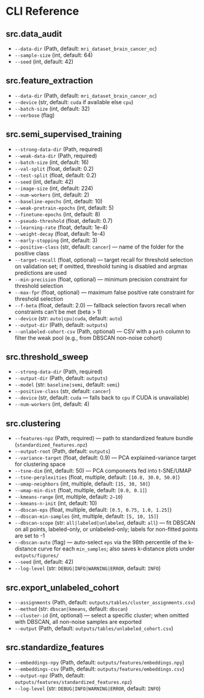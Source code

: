 # CLI Reference

## src.data_audit
- `--data-dir` (Path, default: `mri_dataset_brain_cancer_oc`)
- `--sample-size` (int, default: 64)
- `--seed` (int, default: 42)

## src.feature_extraction
- `--data-dir` (Path, default: `mri_dataset_brain_cancer_oc`)
- `--device` (str, default: `cuda` if available else `cpu`)
- `--batch-size` (int, default: 32)
- `--verbose` (flag)

## src.semi_supervised_training
- `--strong-data-dir` (Path, required)
- `--weak-data-dir` (Path, required)
- `--batch-size` (int, default: 16)
- `--val-split` (float, default: 0.2)
- `--test-split` (float, default: 0.2)
- `--seed` (int, default: 42)
- `--image-size` (int, default: 224)
- `--num-workers` (int, default: 2)
- `--baseline-epochs` (int, default: 10)
- `--weak-pretrain-epochs` (int, default: 5)
- `--finetune-epochs` (int, default: 8)
- `--pseudo-threshold` (float, default: 0.7)
- `--learning-rate` (float, default: 1e-4)
- `--weight-decay` (float, default: 1e-4)
- `--early-stopping` (int, default: 3)
- `--positive-class` (str, default: `cancer`) — name of the folder for the positive class
- `--target-recall` (float, optional) — target recall for threshold selection on validation set; if omitted, threshold tuning is disabled and argmax predictions are used
- `--min-precision` (float, optional) — minimum precision constraint for threshold selection
- `--max-fpr` (float, optional) — maximum false positive rate constraint for threshold selection
- `--f-beta` (float, default: 2.0) — fallback selection favors recall when constraints can’t be met (beta > 1)
- `--device` (str: `auto|cpu|cuda`, default: `auto`)
- `--output-dir` (Path, default: `outputs`)
- `--unlabeled-cohort-csv` (Path, optional) — CSV with a `path` column to filter the weak pool (e.g., from DBSCAN non-noise cohort)

## src.threshold_sweep
- `--strong-data-dir` (Path, required)
- `--output-dir` (Path, default: `outputs`)
- `--model` (str: `baseline|semi`, default: `semi`)
- `--positive-class` (str, default: `cancer`)
- `--device` (str, default: `cuda` — falls back to `cpu` if CUDA is unavailable)
- `--num-workers` (int, default: 4)

## src.clustering
- `--features-npz` (Path, required) — path to standardized feature bundle (`standardized_features.npz`)
- `--output-root` (Path, default: `outputs`)
- `--variance-target` (float, default: 0.9) — PCA explained-variance target for clustering space
- `--tsne-dim` (int, default: 50) — PCA components fed into t-SNE/UMAP
- `--tsne-perplexities` (float, multiple, default: `[10.0, 30.0, 50.0]`)
- `--umap-neighbors` (int, multiple, default: `[15, 30, 50]`)
- `--umap-min-dist` (float, multiple, default: `[0.0, 0.1]`)
- `--kmeans-range` (int, multiple, default: `2–10`)
- `--kmeans-n-init` (int, default: 10)
- `--dbscan-eps` (float, multiple, default: `[0.5, 0.75, 1.0, 1.25]`)
- `--dbscan-min-samples` (int, multiple, default: `[5, 10, 15]`)
- `--dbscan-scope` (str: `all|labeled|unlabeled`, default: `all`) — fit DBSCAN on all points, labeled-only, or unlabeled-only; labels for non-fitted points are set to -1
- `--dbscan-auto` (flag) — auto-select `eps` via the 98th percentile of the k-distance curve for each `min_samples`; also saves k-distance plots under `outputs/figures/`
- `--seed` (int, default: 42)
- `--log-level` (str: `DEBUG|INFO|WARNING|ERROR`, default: `INFO`)

## src.export_unlabeled_cohort
- `--assignments` (Path, default: `outputs/tables/cluster_assignments.csv`)
- `--method` (str: `dbscan|kmeans`, default: `dbscan`)
- `--cluster-id` (int, optional) — select a specific cluster; when omitted with DBSCAN, all non-noise samples are exported
- `--output` (Path, default: `outputs/tables/unlabeled_cohort.csv`)

## src.standardize_features
- `--embeddings-npy` (Path, default: `outputs/features/embeddings.npy`)
- `--embeddings-csv` (Path, default: `outputs/features/embeddings.csv`)
- `--output-npz` (Path, default: `outputs/features/standardized_features.npz`)
- `--log-level` (str: `DEBUG|INFO|WARNING|ERROR`, default: `INFO`)
